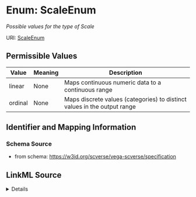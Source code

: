 # Enum: ScaleEnum 




_Possible values for the type of Scale_



URI: [ScaleEnum](ScaleEnum.md)

## Permissible Values

| Value | Meaning | Description |
| --- | --- | --- |
| linear | None | Maps continuous numeric data to a continuous range |
| ordinal | None | Maps discrete values (categories) to distinct values in the output range |









## Identifier and Mapping Information







### Schema Source


* from schema: https://w3id.org/scverse/vega-scverse/specification






## LinkML Source

<details>
```yaml
name: ScaleEnum
description: Possible values for the type of Scale
from_schema: https://w3id.org/scverse/vega-scverse/specification
rank: 1000
permissible_values:
  linear:
    text: linear
    description: Maps continuous numeric data to a continuous range.
  ordinal:
    text: ordinal
    description: Maps discrete values (categories) to distinct values in the output
      range.

```
</details>
